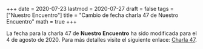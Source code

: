+++
date      = 2020-07-23
lastmod   = 2020-07-27
draft     = false
tags      = ["Nuestro Encuentro"]
title     = "Cambio de fecha charla 47 de Nuestro Encuentro"
math      = true
+++

La fecha para la charla 47 de **Nuestro Encuentro** ha sido modificada para el 4 de agosto de 2020. Para más detalles visite 
el siguiente enlace: [Charla 47](https://matematicas.netlify.app/talk/charla47/).
